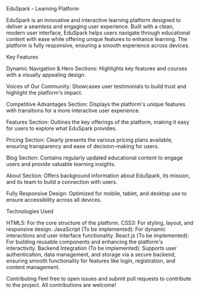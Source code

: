 EduSpark - Learning Platform

EduSpark is an innovative and interactive learning platform designed to deliver a seamless and engaging user experience. Built with a clean, modern user interface, EduSpark helps users navigate through educational content with ease while offering unique features to enhance learning. The platform is fully responsive, ensuring a smooth experience across devices.

Key Features

Dynamic Navigation & Hero Sections: Highlights key features and courses with a visually appealing design.

Voices of Our Community: Showcases user testimonials to build trust and highlight the platform's impact.

Competitive Advantages Section: Displays the platform's unique features with transitions for a more interactive user experience.

Features Section: Outlines the key offerings of the platform, making it easy for users to explore what EduSpark provides.

Pricing Section: Clearly presents the various pricing plans available, ensuring transparency and ease of decision-making for users.

Blog Section: Contains regularly updated educational content to engage users and provide valuable learning insights.

About Section: Offers background information about EduSpark, its mission, and its team to build a connection with users.

Fully Responsive Design: Optimized for mobile, tablet, and desktop use to ensure accessibility across all devices.

Technologies Used

HTML5: For the core structure of the platform.
CSS3: For styling, layout, and responsive design.
JavaScript (To be implemented): For dynamic interactions and user interface functionality.
React.js (To be implemented): For building reusable components and enhancing the platform's interactivity.
Backend Integration (To be implemented): Supports user authentication, data management, and storage via a secure backend, ensuring smooth functionality for features like login, registration, and content management.

Contributing
Feel free to open issues and submit pull requests to contribute to the project. All contributions are welcome!